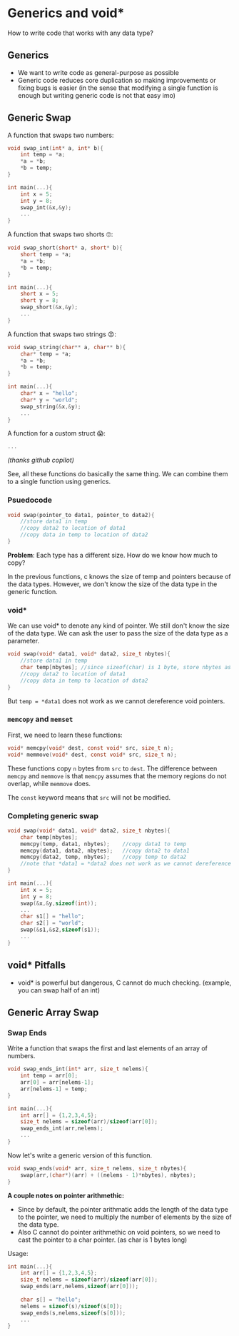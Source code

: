 # Generics and void*

How to write code that works with any data type?

## Generics

- We want to write code as general-purpose as possible
- Generic code reduces core duplication so making improvements or fixing bugs is easier (in the sense that modifying a single function is enough but writing generic code is not that easy imo)

## Generic Swap

A function that swaps two numbers:

```c
void swap_int(int* a, int* b){
    int temp = *a;
    *a = *b;
    *b = temp;
}

int main(...){
    int x = 5;
    int y = 8;
    swap_int(&x,&y);
    ...
}
```

A function that swaps two shorts :roll_eyes::

```c
void swap_short(short* a, short* b){
    short temp = *a;
    *a = *b;
    *b = temp;
}

int main(...){
    short x = 5;
    short y = 8;
    swap_short(&x,&y);
    ...
}
```

A function that swaps two strings :angry::

```c
void swap_string(char** a, char** b){
    char* temp = *a;
    *a = *b;
    *b = temp;
}

int main(...){
    char* x = "hello";
    char* y = "world";
    swap_string(&x,&y);
    ...
}
```

A function for a custom struct :scream::
```c
...
```

*(thanks github copilot)*

See, all these functions do basically the same thing. We can combine them to a single function using generics.

### Psuedocode
```c
void swap(pointer_to data1, pointer_to data2){
    //store data1 in temp
    //copy data2 to location of data1
    //copy data in temp to location of data2
}
```
**Problem**: Each type has a different size. How do we know how much to copy?

In the previous functions, c knows the size of temp and pointers because of the data types. However, we don't know the size of the data type in the generic function.

### void*

We can use void* to denote any kind of pointer. We still don't know the size of the data type. 
We can ask the user to pass the size of the data type as a parameter.

```c
void swap(void* data1, void* data2, size_t nbytes){
    //store data1 in temp
    char temp[nbytes]; //since sizeof(char) is 1 byte, store nbytes as char[]
    //copy data2 to location of data1
    //copy data in temp to location of data2
}
```

But `temp = *data1` does not work as we cannot dereference void pointers.

### `memcopy` and `memset`

First, we need to learn these functions:

```c
void* memcpy(void* dest, const void* src, size_t n);
void* memmove(void* dest, const void* src, size_t n);
```

These functions copy `n` bytes from `src` to `dest`. The difference between `memcpy` and `memmove` is that `memcpy` assumes that the memory regions do not overlap, while `memmove` does.

The `const` keyword means that `src` will not be modified.

### Completing generic swap

```c
void swap(void* data1, void* data2, size_t nbytes){
    char temp[nbytes];
    memcpy(temp, data1, nbytes);    //copy data1 to temp
    memcpy(data1, data2, nbytes);   //copy data2 to data1
    memcpy(data2, temp, nbytes);    //copy temp to data2
    //note that *data1 = *data2 does not work as we cannot dereference void*
}

int main(...){
    int x = 5;
    int y = 8;
    swap(&x,&y,sizeof(int));
    ...
    char s1[] = "hello";
    char s2[] = "world";
    swap(&s1,&s2,sizeof(s1));
    ...
}
```

## void* Pitfalls

- void* is powerful but dangerous, C cannot do much checking. (example, you can swap half of an int)

## Generic Array Swap

### Swap Ends

Write a function that swaps the first and last elements of an array of numbers.

```c
void swap_ends_int(int* arr, size_t nelems){
    int temp = arr[0];
    arr[0] = arr[nelems-1];
    arr[nelems-1] = temp;
}

int main(...){
    int arr[] = {1,2,3,4,5};
    size_t nelems = sizeof(arr)/sizeof(arr[0]);
    swap_ends_int(arr,nelems);
    ...
}
```

Now let's write a generic version of this function.

```c
void swap_ends(void* arr, size_t nelems, size_t nbytes){
    swap(arr,(char*)(arr) + ((nelems - 1)*nbytes), nbytes);
}
```

**A couple notes on pointer arithmethic:**
- Since by default, the pointer arithmatic adds the length of the data type to the pointer, we need to multiply the number of elements by the size of the data type.
- Also C cannot do pointer arithmethic on void pointers, so we need to cast the pointer to a char pointer. (as char is 1 bytes long)

Usage:
```c
int main(...){
    int arr[] = {1,2,3,4,5};
    size_t nelems = sizeof(arr)/sizeof(arr[0]);
    swap_ends(arr,nelems,sizeof(arr[0]));
    
    char s[] = "hello";
    nelems = sizeof(s)/sizeof(s[0]);
    swap_ends(s,nelems,sizeof(s[0]));
    ...
}
```